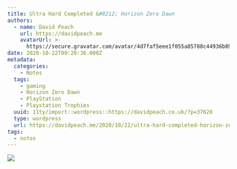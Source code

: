 ```yaml
---
title: Ultra Hard Completed &#8212; Horizon Zero Dawn
authors:
  - name: David Peach
    url: https://davidpeach.me
    avatarUrl: >-
      https://secure.gravatar.com/avatar/4d7faf5eee1f055a85788c44936b8995eaab6dfb004e7854ec747ccb272e91ee?s=96&d=mm&r=g
date: 2020-10-22T09:20:36.000Z
metadata:
  categories:
    - Notes
  tags:
    - gaming
    - Horizon Zero Dawn
    - PlayStation
    - Playstation Trophies
  uuid: 11ty/import::wordpress::https://davidpeach.co.uk/?p=37628
  type: wordpress
  url: https://davidpeach.me/2020/10/22/ultra-hard-completed-horizon-zero-dawn/
tags:
  - notes
---
```

[![](/assets/Ultra-Hard-Completed-—-Horizon-Yl0n1iZb04zM.png)](/assets/Ultra-Hard-Completed-—-Horizon-Yl0n1iZb04zM.png)